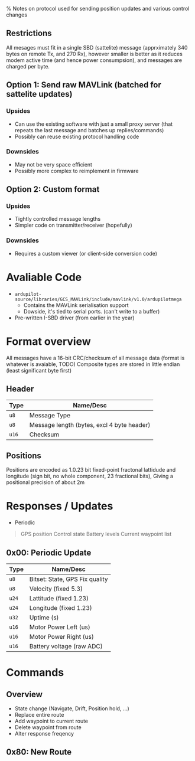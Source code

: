 % Notes on protocol used for sending position updates and various control changes

Restrictions
------------

All mesages must fit in a single SBD (sattelite) message (apprximately 340 bytes on remote Tx, and 270 Rx), however smaller is better as it reduces modem active time (and hence power consumpsion), and messages are charged per byte.


Option 1: Send raw MAVLink (batched for sattelite updates)
-----------

### Upsides
- Can use the existing software with just a small proxy server (that repeats the last message and batches up replies/commands)
- Possibly can reuse existing protocol handling code
### Downsides
- May not be very space efficient
- Possibly more complex to reimplement in firmware


Option 2: Custom format
----------------------

### Upsides
- Tightly controlled message lengths
- Simpler code on transmitter/receiver (hopefully)
### Downsides
- Requires a custom viewer (or client-side conversion code)


Avaliable Code
==============

- `ardupilot-source/libraries/GCS_MAVLink/include/mavlink/v1.0/ardupilotmega`
  - Contains the MAVLink serialisation support
  - Dowside, it's tied to serial ports. (can't write to a buffer)
- Pre-written I-SBD driver (from earlier in the year)


Format overview
===============
All messages have a 16-bit CRC/checksum of all message data (format is whatever is avaiable, TODO)
Composite types are stored in little endian (least significant byte first)

Header
--------
| Type  | Name/Desc |
| ----- | --------- |
| `u8`  | Message Type |
| `u8`  | Message length (bytes, excl 4 byte header) |
| `u16` | Checksum |

Positions
----------
Positions are encoded as 1.0.23 bit fixed-point fractonal lattidude and longitude (sign bit, no whole component, 23 fractional bits), Giving a positional precision of about 2m



Responses / Updates
===============
- Periodic
 > GPS position
 > Control state
 > Battery levels
 > Current waypoint list


0x00: Periodic Update
---------------
| Type  | Name/Desc |
| ----- | --------- |
| `u8`  | Bitset: State, GPS Fix quality |
| `u8`  | Velocity (fixed 5.3) |
| `u24` | Lattitude (fixed 1.23) |
| `u24` | Longitude (fixed 1.23) |
| `u32` | Uptime (s) |
| `u16` | Motor Power Left (us) |
| `u16` | Motor Power Right (us) |
| `u16` | Battery voltage (raw ADC) |

Commands
========

Overview
--------
- State change (Navigate, Drift, Position hold, ...)
- Replace entire route
- Add waypoint to current route
- Delete waypoint from route
- Alter response freqency

0x80: New Route
---------


